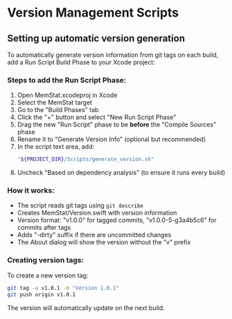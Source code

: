 # Version Management Scripts

## Setting up automatic version generation

To automatically generate version information from git tags on each build, add a Run Script Build Phase to your Xcode project:

### Steps to add the Run Script Phase:

1. Open MemStat.xcodeproj in Xcode
2. Select the MemStat target
3. Go to the "Build Phases" tab
4. Click the "+" button and select "New Run Script Phase"
5. Drag the new "Run Script" phase to be **before** the "Compile Sources" phase
6. Rename it to "Generate Version Info" (optional but recommended)
7. In the script text area, add:
   ```bash
   "${PROJECT_DIR}/Scripts/generate_version.sh"
   ```
8. Uncheck "Based on dependency analysis" (to ensure it runs every build)

### How it works:

- The script reads git tags using `git describe`
- Creates MemStat/Version.swift with version information
- Version format: "v1.0.0" for tagged commits, "v1.0.0-5-g3a4b5c6" for commits after tags
- Adds "-dirty" suffix if there are uncommitted changes
- The About dialog will show the version without the "v" prefix

### Creating version tags:

To create a new version tag:
```bash
git tag -a v1.0.1 -m "Version 1.0.1"
git push origin v1.0.1
```

The version will automatically update on the next build.